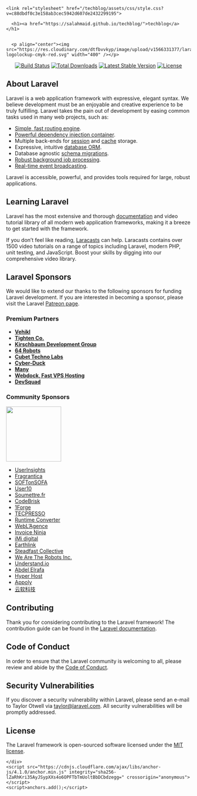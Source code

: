 <html lang="en-US">
  <head>
    <meta charset="UTF-8">
    <meta http-equiv="X-UA-Compatible" content="IE=edge">
    <meta name="viewport" content="width=device-width, initial-scale=1">

<!-- Begin Jekyll SEO tag v2.6.1 -->
<title>techblog</title>
<meta name="generator" content="Jekyll v3.9.0" />
<meta property="og:title" content="techblog" />
<meta property="og:locale" content="en_US" />
<link rel="canonical" href="https://salahmaid.github.io/techblog/" />
<meta property="og:url" content="https://salahmaid.github.io/techblog/" />
<meta property="og:site_name" content="techblog" />
<script type="application/ld+json">
{"@type":"WebSite","headline":"techblog","url":"https://salahmaid.github.io/techblog/","name":"techblog","@context":"https://schema.org"}</script>
<!-- End Jekyll SEO tag -->

    <link rel="stylesheet" href="/techblog/assets/css/style.css?v=c88dbdf0c3e158ab3cec5942d607de2432299195">
  </head>
  <body>
    <div class="container-lg px-3 my-5 markdown-body">
      
      <h1><a href="https://salahmaid.github.io/techblog/">techblog</a></h1>
      

      <p align="center"><img src="https://res.cloudinary.com/dtfbvvkyp/image/upload/v1566331377/laravel-logolockup-cmyk-red.svg" width="400" /></p>

<p align="center">
<a href="https://travis-ci.org/laravel/framework"><img src="https://travis-ci.org/laravel/framework.svg" alt="Build Status" /></a>
<a href="https://packagist.org/packages/laravel/framework"><img src="https://poser.pugx.org/laravel/framework/d/total.svg" alt="Total Downloads" /></a>
<a href="https://packagist.org/packages/laravel/framework"><img src="https://poser.pugx.org/laravel/framework/v/stable.svg" alt="Latest Stable Version" /></a>
<a href="https://packagist.org/packages/laravel/framework"><img src="https://poser.pugx.org/laravel/framework/license.svg" alt="License" /></a>
</p>

<h2 id="about-laravel">About Laravel</h2>

<p>Laravel is a web application framework with expressive, elegant syntax. We believe development must be an enjoyable and creative experience to be truly fulfilling. Laravel takes the pain out of development by easing common tasks used in many web projects, such as:</p>

<ul>
  <li><a href="https://laravel.com/docs/routing">Simple, fast routing engine</a>.</li>
  <li><a href="https://laravel.com/docs/container">Powerful dependency injection container</a>.</li>
  <li>Multiple back-ends for <a href="https://laravel.com/docs/session">session</a> and <a href="https://laravel.com/docs/cache">cache</a> storage.</li>
  <li>Expressive, intuitive <a href="https://laravel.com/docs/eloquent">database ORM</a>.</li>
  <li>Database agnostic <a href="https://laravel.com/docs/migrations">schema migrations</a>.</li>
  <li><a href="https://laravel.com/docs/queues">Robust background job processing</a>.</li>
  <li><a href="https://laravel.com/docs/broadcasting">Real-time event broadcasting</a>.</li>
</ul>

<p>Laravel is accessible, powerful, and provides tools required for large, robust applications.</p>

<h2 id="learning-laravel">Learning Laravel</h2>

<p>Laravel has the most extensive and thorough <a href="https://laravel.com/docs">documentation</a> and video tutorial library of all modern web application frameworks, making it a breeze to get started with the framework.</p>

<p>If you don’t feel like reading, <a href="https://laracasts.com">Laracasts</a> can help. Laracasts contains over 1500 video tutorials on a range of topics including Laravel, modern PHP, unit testing, and JavaScript. Boost your skills by digging into our comprehensive video library.</p>

<h2 id="laravel-sponsors">Laravel Sponsors</h2>

<p>We would like to extend our thanks to the following sponsors for funding Laravel development. If you are interested in becoming a sponsor, please visit the Laravel <a href="https://patreon.com/taylorotwell">Patreon page</a>.</p>

<h3 id="premium-partners">Premium Partners</h3>

<ul>
  <li><strong><a href="https://vehikl.com/">Vehikl</a></strong></li>
  <li><strong><a href="https://tighten.co">Tighten Co.</a></strong></li>
  <li><strong><a href="https://kirschbaumdevelopment.com">Kirschbaum Development Group</a></strong></li>
  <li><strong><a href="https://64robots.com">64 Robots</a></strong></li>
  <li><strong><a href="https://cubettech.com">Cubet Techno Labs</a></strong></li>
  <li><strong><a href="https://cyber-duck.co.uk">Cyber-Duck</a></strong></li>
  <li><strong><a href="https://www.many.co.uk">Many</a></strong></li>
  <li><strong><a href="https://www.webdock.io/en">Webdock, Fast VPS Hosting</a></strong></li>
  <li><strong><a href="https://devsquad.com">DevSquad</a></strong></li>
</ul>

<h3 id="community-sponsors">Community Sponsors</h3>

<p><a href="https://op.gg"><img src="http://opgg-static.akamaized.net/icon/t.rectangle.png" width="150" /></a></p>

<ul>
  <li><a href="https://userinsights.com">UserInsights</a></li>
  <li><a href="https://www.fragrantica.com">Fragrantica</a></li>
  <li><a href="https://softonsofa.com/">SOFTonSOFA</a></li>
  <li><a href="https://user10.com">User10</a></li>
  <li><a href="https://soumettre.fr/">Soumettre.fr</a></li>
  <li><a href="https://codebrisk.com">CodeBrisk</a></li>
  <li><a href="https://1forge.com">1Forge</a></li>
  <li><a href="https://tecpresso.co.jp/">TECPRESSO</a></li>
  <li><a href="http://runtimeconverter.com/">Runtime Converter</a></li>
  <li><a href="https://weblagence.com/">WebL’Agence</a></li>
  <li><a href="https://www.invoiceninja.com">Invoice Ninja</a></li>
  <li><a href="https://www.imi-digital.de/">iMi digital</a></li>
  <li><a href="https://www.earthlink.ro/">Earthlink</a></li>
  <li><a href="https://steadfastcollective.com/">Steadfast Collective</a></li>
  <li><a href="https://watr.mx/">We Are The Robots Inc.</a></li>
  <li><a href="https://www.understand.io/">Understand.io</a></li>
  <li><a href="https://abdelelrafa.com">Abdel Elrafa</a></li>
  <li><a href="https://hyper.host">Hyper Host</a></li>
  <li><a href="https://www.appoly.co.uk">Appoly</a></li>
  <li><a href="http://www.yunruan.ltd/">云软科技</a></li>
</ul>

<h2 id="contributing">Contributing</h2>

<p>Thank you for considering contributing to the Laravel framework! The contribution guide can be found in the <a href="https://laravel.com/docs/contributions">Laravel documentation</a>.</p>

<h2 id="code-of-conduct">Code of Conduct</h2>

<p>In order to ensure that the Laravel community is welcoming to all, please review and abide by the <a href="https://laravel.com/docs/contributions#code-of-conduct">Code of Conduct</a>.</p>

<h2 id="security-vulnerabilities">Security Vulnerabilities</h2>

<p>If you discover a security vulnerability within Laravel, please send an e-mail to Taylor Otwell via <a href="mailto:taylor@laravel.com">taylor@laravel.com</a>. All security vulnerabilities will be promptly addressed.</p>

<h2 id="license">License</h2>

<p>The Laravel framework is open-sourced software licensed under the <a href="https://opensource.org/licenses/MIT">MIT license</a>.</p>


      
    </div>
    <script src="https://cdnjs.cloudflare.com/ajax/libs/anchor-js/4.1.0/anchor.min.js" integrity="sha256-lZaRhKri35AyJSypXXs4o6OPFTbTmUoltBbDCbdzegg=" crossorigin="anonymous"></script>
    <script>anchors.add();</script>
    
  </body>
</html>

